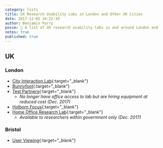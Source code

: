 ```yaml
---
category: lists
title: UX Research Usability Labs in London and Other UK Cities
date: 2017-12-01 16:22:43
author: Benjamin Parry
posse: 📝 A list of UX research usability labs in and around London and other major UK cities.
notes: true
published: true
---
```


## UK

### London

* [City Interaction Lab](http://www.interaction-lab.co.uk){:target="_blank"}
* [Bunnyfoot](http://bunnyfootstudios.com){:target="_blank"}
* [Test Partners](http://www.testpartners.co.uk/services.htm){:target="_blank"}
  * _No longer have office access to lab but are hiring equipment at reduced cost (Dec. 2017)_
* [Holborn Focus](http://holbornfocus.com){:target="_blank"}
* [Home Office Research Lab](https://hodigital.blog.gov.uk/2017/11/17/research-services-here-to-help/){:target="_blank"}
  * _Available to researchers within government only (Dec. 2017)_

### Bristol

* [User Viewing](http://www.userviewing.co.uk/){:target="_blank"}
